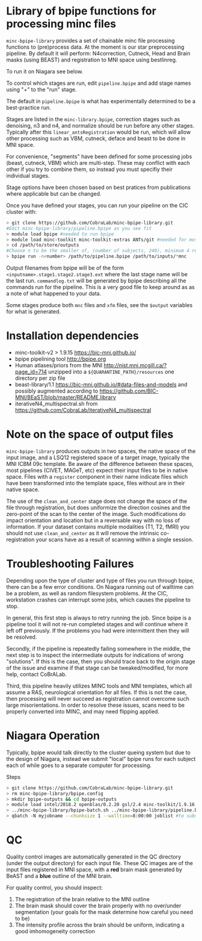 # Library of bpipe functions for processing minc files

`minc-bpipe-library` provides a set of chainable minc file processing functions to (pre)process data. At the moment is our star preprocessing pipeline. By default it will perform: N4correction, Cutneck, Head and Brain masks (using BEAST) and registration to MNI space using bestlinreg.

To run it on Niagara see below.

To control which stages are run, edit ``pipeline.bpipe`` and add stage names using "+" to the "run" stage.

The default in ``pipeline.bpipe`` is what has experimentally determined to be a best-practice run.

Stages are listed in the ``minc-library.bpipe``, correction stages such as denoising, n3 and n4, and normalize
should be run before any other stages. Typically after this ``linear_antsRegistration`` would be run, which will
allow other processing such as VBM, cutneck, deface and beast to be done in MNI space.

For convenience, "segments" have been defined for some processing jobs (beast, cutneck, VBM) which are multi-step.
These may conflict with each other if you try to combine them, so instead you must specifiy their individual stages.

Stage options have been chosen based on best pratices from publications where applicable but can be changed.

Once you have defined your stages, you can run your pipeline on the CIC cluster with:
```sh
> git clone https://github.com/CobraLab/minc-bpipe-library.git
#Edit minc-bpipe-library/pipeline.bpipe as you see fit
> module load bpipe #needed to run bpipe
> module load minc-toolkit minc-toolkit-extras ANTs/git #needed for most stages
> cd /path/to/store/outputs
#Choose n to be the smaller of, (number of subjects, 240), minimum 4 regardless of subject number
> bpipe run -n<number> /path/to/pipeline.bpipe /path/to/inputs/*mnc
```

Output filenames from bpipe will be of the form ``<inputname>.stage1.stage2.stage3.ext`` where the last stage
name will be the last run. ``commandlog.txt`` will be generated by bpipe describing all the commands run for
the pipeline. This is a very good file to keep around as as a note of what happened to your data.

Some stages produce both ``mnc`` files and ``xfm`` files, see the ``$output`` variables for what is generated.

# Installation dependencies

- minc-toolkit-v2 > 1.9.15 https://bic-mni.github.io/
- bpipe pipelining tool http://bpipe.org
- Human atlases/priors from the MNI http://nist.mni.mcgill.ca/?page_id=714 unzipped into a ``${QUARANTINE_PATH}/resources`` one directory per zip file
- beast-library/1.1 https://bic-mni.github.io/#data-files-and-models and possibly augmented according to https://github.com/BIC-MNI/BEaST/blob/master/README.library
- iterativeN4_multispectral.sh from https://github.com/CobraLab/iterativeN4_multispectral

# Note on the space of output files
``minc-bpipe-library`` produces outputs in two spaces, the native space of the input image, and a LSQ12 registered
space of a target image, typically the MNI ICBM 09c template. Be aware of the difference between these spaces, most
pipelines (CIVET, MAGeT, etc) expect their input files to be in native space. Files with a ``register`` component
in their name indicate files which have been transformed into the template space, files without are in their native space.

The use of the ``clean_and_center`` stage does not change the space of the file through registration, but does uniformize
the direction cosines and the zero-point of the scan to the center of the image. Such modifications do impact orientation
and location but in a reversable way with no loss of information. If your dataset contains multiple modalities (T1, T2, fMRI)
you should not use ``clean_and_center`` as it will remove the intrinsic co-registration your scans have as a result of scanning
within a single session.

# Troubleshooting Failures
Depending upon the type of cluster and type of files you run through bpipe, there can be a few error conditions. On Niagara
running out of walltime can be a problem, as well as random filesystem problems. At the CIC, workstation crashes can
interrupt some jobs, which causes the pipeline to stop.

In general, this first step is always to retry running the job. Since bpipe is a pipeline tool it will not re-run completed
stages and will continue where it left off previously. If the problems you had were intermittent then they will be resolved.

Secondly, if the pipeline is repeatedly failing somewhere in the middle, the next step is to inspect the intermediate outputs
for indications of wrong "solutions". If this is the case, then you should trace back to the origin stage of the issue and
examine if that stage can be tweaked/modified, for more help, contact CoBrALab.

Third, this pipeline heavily utilizes MINC tools and MNI templates, which all assume a RAS, neurological orientation for all
files. If this is not the case, then processing will never succeed as registration cannot overcome such large misorientations.
In order to resolve these issues, scans need to be properly converted into MINC, and may need flipping applied.

# Niagara Operation

Typically, bpipe would talk directly to the cluster queing system but due to the design of Niagara, instead we submit "local"
bpipe runs for each subject each of while goes to a separate computer for processing.

Steps
```sh
> git clone https://github.com/CobraLab/minc-bpipe-library.git
> rm minc-bpipe-library/bpipe.config
> mkdir bpipe-outputs && cd bpipe-outputs
> module load intel/2018.2 openblas/0.2.20 gsl/2.4 minc-toolkit/1.9.16 minc-toolkit-extras/1.9.16 gnu-parallel qbatch/git java bpipe ANTs/20180814
> ../minc-bpipe-library/bpipe-batch.sh ../minc-bpipe-library/pipeline.bpipe /path/to/my/inputs/*.mnc > joblist #to generate a joblist
> qbatch -N myjobname --chunksize 1 --walltime=8:00:00 joblist #to submit jobs to Niagara queing system
```
# QC
Quality control images are automatically generated in the QC directory (under the output directory) for each input file. These QC images are of the
input files registered in MNI space, with a **red** brain mask generated by BeAST and a **blue** outline of the MNI brain.

For quality control, you should inspect:

1. The registration of the brain relative to the MNI outline
2. The brain mask should cover the brain properly with no over/under segmentation (your goals for the mask determine how careful you need to be)
3. The intensity profile across the brain should be uniform, indicating a good imhomogeneity correction
